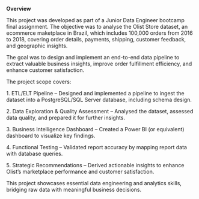<b>Overview</b>
<p>This project was developed as part of a Junior Data Engineer bootcamp final assignment. 
  The objective was to analyse the Olist Store dataset, an ecommerce maketplace in Brazil, which includes 100,000 orders from 2016 to 2018, 
  covering order details, payments, shipping, customer feedback, and geographic insights.</p>
<p></p>
<p>The goal was to design and implement an end-to-end data pipeline to extract valuable business insights, improve order fulfillment efficiency, and enhance customer satisfaction.</p>
<p></p>
<p>The project scope covers:</p>
<p>1. ETL/ELT Pipeline – Designed and implemented a pipeline to ingest the dataset into a PostgreSQL/SQL Server database, including schema design.</p>
<p>2. Data Exploration & Quality Assessment – Analysed the dataset, assessed data quality, and prepared it for further insights.</p>
<p>3. Business Intelligence Dashboard – Created a Power BI (or equivalent) dashboard to visualize key findings.</p>
<p>4. Functional Testing – Validated report accuracy by mapping report data with database queries.</p>
<p>5. Strategic Recommendations – Derived actionable insights to enhance Olist’s marketplace performance and customer satisfaction.</p>
<p></p>
<p>This project showcases essential data engineering and analytics skills, bridging raw data with meaningful business decisions.</p>

